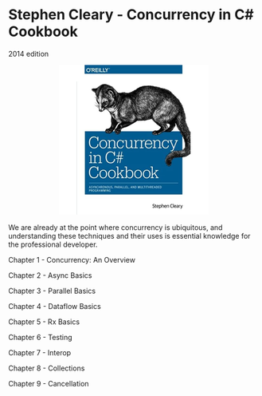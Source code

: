 # Stephen Cleary - Concurrency in C# Cookbook
2014 edition
<p align="center">
  <img width="300" src="./title.jpg" />
</p>

We are already at the point where concurrency is ubiquitous, and understanding these techniques and their uses is essential
knowledge for the professional developer.

Chapter 1 - Concurrency: An Overview

Chapter 2 - Async Basics

Chapter 3 - Parallel Basics

Chapter 4 - Dataflow Basics

Chapter 5 - Rx Basics

Chapter 6 - Testing

Chapter 7 - Interop

Chapter 8 - Collections

Chapter 9 - Cancellation